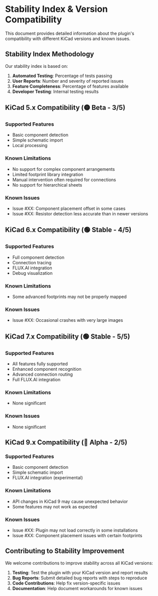 # Stability Index & Version Compatibility

This document provides detailed information about the plugin's compatibility with different KiCad versions and known issues.

## Stability Index Methodology

Our stability index is based on:
1. **Automated Testing**: Percentage of tests passing
2. **User Reports**: Number and severity of reported issues
3. **Feature Completeness**: Percentage of features available
4. **Developer Testing**: Internal testing results

## KiCad 5.x Compatibility (🟡 Beta - 3/5)

### Supported Features
- Basic component detection
- Simple schematic import
- Local processing

### Known Limitations
- No support for complex component arrangements
- Limited footprint library integration
- Manual intervention often required for connections
- No support for hierarchical sheets

### Known Issues
- Issue #XX: Component placement offset in some cases
- Issue #XX: Resistor detection less accurate than in newer versions

## KiCad 6.x Compatibility (🟢 Stable - 4/5)

### Supported Features
- Full component detection
- Connection tracing
- FLUX.AI integration
- Debug visualization

### Known Limitations
- Some advanced footprints may not be properly mapped

### Known Issues
- Issue #XX: Occasional crashes with very large images

## KiCad 7.x Compatibility (🟢 Stable - 5/5)

### Supported Features
- All features fully supported
- Enhanced component recognition
- Advanced connection routing
- Full FLUX.AI integration

### Known Limitations
- None significant

### Known Issues
- None significant

## KiCad 9.x Compatibility (🔴 Alpha - 2/5)

### Supported Features
- Basic component detection
- Simple schematic import
- FLUX.AI integration (experimental)

### Known Limitations
- API changes in KiCad 9 may cause unexpected behavior
- Some features may not work as expected

### Known Issues
- Issue #XX: Plugin may not load correctly in some installations
- Issue #XX: Component placement issues with certain footprints

## Contributing to Stability Improvement

We welcome contributions to improve stability across all KiCad versions:

1. **Testing**: Test the plugin with your KiCad version and report results
2. **Bug Reports**: Submit detailed bug reports with steps to reproduce
3. **Code Contributions**: Help fix version-specific issues
4. **Documentation**: Help document workarounds for known issues